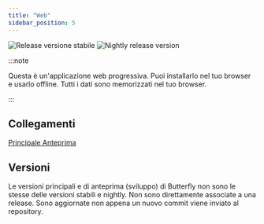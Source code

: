 ```yaml
---
title: "Web"
sidebar_position: 5
---
```


![Release versione stabile](https://img.shields.io/badge/dynamic/yaml?color=c4840d&label=Stable&query=%24.version&url=https%3A%2F%2Fraw.githubusercontent.com%2FLinwoodCloud%2Fbutterfly%2Fstable%2Fapp%2Fpubspec.yaml&style=for-the-badge) ![Nightly release version](https://img.shields.io/badge/dynamic/yaml?color=f7d28c&label=Nightly&query=%24.version&url=https%3A%2F%2Fraw.githubusercontent.com%2FLinwoodCloud%2Fbutterfly%2Fnightly%2Fapp%2Fpubspec.yaml&style=for-the-badge)

:::note

Questa è un'applicazione web progressiva. Puoi installarlo nel tuo browser e usarlo offline. Tutti i dati sono memorizzati nel tuo browser.

:::


## Collegamenti

<div className="row margin-bottom--lg padding--sm">
<a className="button button--outline button--info button--lg margin--sm" href="https://butterfly.linwood.dev">
  Principale
</a>
<a className="button button--outline button--danger button--lg margin--sm" href="https://preview.butterfly.linwood.dev">
  Anteprima
</a>
</div>

## Versioni

Le versioni principali e di anteprima (sviluppo) di Butterfly non sono le stesse delle versioni stabili e nightly. Non sono direttamente associate a una release. Sono aggiornate non appena un nuovo commit viene inviato al repository.
